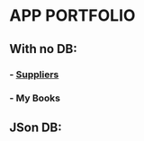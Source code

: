 # APP PORTFOLIO

## With no DB:
### - [Suppliers](https://joaodipaola.github.io/suppliers)
### - My Books

## JSon DB:
